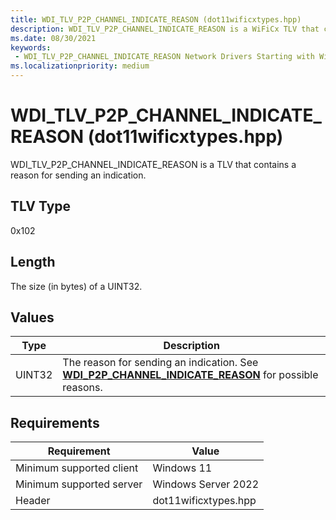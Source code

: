 ```yaml
---
title: WDI_TLV_P2P_CHANNEL_INDICATE_REASON (dot11wificxtypes.hpp)
description: WDI_TLV_P2P_CHANNEL_INDICATE_REASON is a WiFiCx TLV that contains a reason for sending an indication.
ms.date: 08/30/2021
keywords:
 - WDI_TLV_P2P_CHANNEL_INDICATE_REASON Network Drivers Starting with Windows Vista
ms.localizationpriority: medium
---
```


# WDI\_TLV\_P2P\_CHANNEL\_INDICATE\_REASON (dot11wificxtypes.hpp)


WDI\_TLV\_P2P\_CHANNEL\_INDICATE\_REASON is a TLV that contains a reason for sending an indication.

## TLV Type


0x102

## Length


The size (in bytes) of a UINT32.

## Values


| Type   | Description                                                                                                                                         |
|--------|-----------------------------------------------------------------------------------------------------------------------------------------------------|
| UINT32 | The reason for sending an indication. See [**WDI\_P2P\_CHANNEL\_INDICATE\_REASON**](/windows-hardware/drivers/ddi/dot11wificxtypes/ne-dot11wificxtypes-wdi_p2p_channel_indicate_reason) for possible reasons. |

 

## Requirements

|Requirement|Value|
|--- |--- |
|Minimum supported client|Windows 11|
|Minimum supported server|Windows Server 2022|
|Header|dot11wificxtypes.hpp|

 

